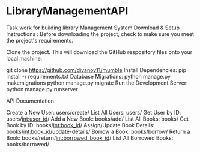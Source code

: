 # LibraryManagementAPI
Task work for building library Management System
Download & Setup Instructions :
Before downloading the project, check to make sure you meet the project's requirements.

Clone the project. This will download the GitHub respository files onto your local machine.

git clone https://github.com/divanov11/mumble
Install Dependencies:
pip install -r requirements.txt
Database Migrations:
python manage.py makemigrations
python manage.py migrate
Run the Development Server:
python manage.py runserver


API Documentation

Create a New User:
users/create/
List All Users:
users/
Get User by ID:
users/<int:user_id>/
Add a New Book:
books/add/
List All Books:
books/
Get Book by ID:
books/<int:book_id>/
Assign/Update Book Details:
books/<int:book_id>/update-details/
Borrow a Book:
books/borrow/
Return a Book: 
books/return/<int:borrowed_book_id>/
List All Borrowed Books:
books/borrowed/

